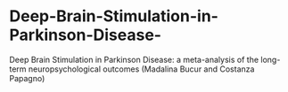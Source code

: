 # Deep-Brain-Stimulation-in-Parkinson-Disease-
Deep Brain Stimulation in Parkinson Disease: a meta-analysis of the long-term neuropsychological outcomes  (Madalina Bucur and Costanza Papagno) 

